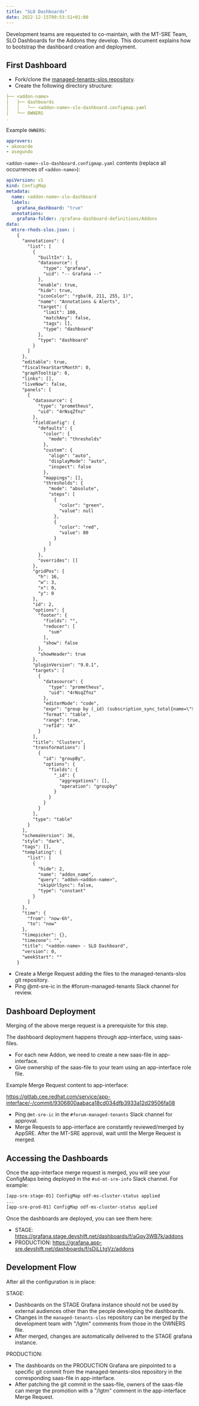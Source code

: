 ```yaml
---
title: "SLO Dashboards"
date: 2022-12-15T00:53:51+01:00
---
```


Development teams are requested to co-maintain, with the MT-SRE Team, SLO Dashboards for the Addons
they develop. This document explains how to bootstrap the dashboard creation and deployment.

## First Dashboard

* Fork/clone the [managed-tenants-slos repository](https://gitlab.cee.redhat.com/service/managed-tenants-slos).
* Create the following directory structure:

```yaml
├── <addon-name>
│   ├── dashboards
│   │   └── <addon-name>-slo-dashboard.configmap.yaml
│   └── OWNERS
.
```

Example `OWNERS`:

```yaml
approvers:
- akonarde
- asegundo
```

`<addon-name>-slo-dashboard.configmap.yaml` contents (replace all occurrences of `<addon-name>`):

```yaml
apiVersion: v1
kind: ConfigMap
metadata:
  name: <addon-name>-slo-dashboard
  labels:
    grafana_dashboard: "true"
  annotations:
    grafana-folder: /grafana-dashboard-definitions/Addons
data:
  mtsre-rhods-slos.json: |
    {
      "annotations": {
        "list": [
          {
            "builtIn": 1,
            "datasource": {
              "type": "grafana",
              "uid": "-- Grafana --"
            },
            "enable": true,
            "hide": true,
            "iconColor": "rgba(0, 211, 255, 1)",
            "name": "Annotations & Alerts",
            "target": {
              "limit": 100,
              "matchAny": false,
              "tags": [],
              "type": "dashboard"
            },
            "type": "dashboard"
          }
        ]
      },
      "editable": true,
      "fiscalYearStartMonth": 0,
      "graphTooltip": 0,
      "links": [],
      "liveNow": false,
      "panels": [
        {
          "datasource": {
            "type": "prometheus",
            "uid": "4rNsqZfnz"
          },
          "fieldConfig": {
            "defaults": {
              "color": {
                "mode": "thresholds"
              },
              "custom": {
                "align": "auto",
                "displayMode": "auto",
                "inspect": false
              },
              "mappings": [],
              "thresholds": {
                "mode": "absolute",
                "steps": [
                  {
                    "color": "green",
                    "value": null
                  },
                  {
                    "color": "red",
                    "value": 80
                  }
                ]
              }
            },
            "overrides": []
          },
          "gridPos": {
            "h": 16,
            "w": 3,
            "x": 0,
            "y": 0
          },
          "id": 2,
          "options": {
            "footer": {
              "fields": "",
              "reducer": [
                "sum"
              ],
              "show": false
            },
            "showHeader": true
          },
          "pluginVersion": "9.0.1",
          "targets": [
            {
              "datasource": {
                "type": "prometheus",
                "uid": "4rNsqZfnz"
              },
              "editorMode": "code",
              "expr": "group by (_id) (subscription_sync_total{name=\"${addon_name}\"})",
              "format": "table",
              "range": true,
              "refId": "A"
            }
          ],
          "title": "Clusters",
          "transformations": [
            {
              "id": "groupBy",
              "options": {
                "fields": {
                  "_id": {
                    "aggregations": [],
                    "operation": "groupby"
                  }
                }
              }
            }
          ],
          "type": "table"
        }
      ],
      "schemaVersion": 36,
      "style": "dark",
      "tags": [],
      "templating": {
        "list": [
          {
            "hide": 2,
            "name": "addon_name",
            "query": "addon-<addon-name>",
            "skipUrlSync": false,
            "type": "constant"
          }
        ]
      },
      "time": {
        "from": "now-6h",
        "to": "now"
      },
      "timepicker": {},
      "timezone": "",
      "title": "<addon-name> - SLO Dashboard",
      "version": 0,
      "weekStart": ""
    }
```

* Create a Merge Request adding the files to the managed-tenants-slos git repository.
* Ping @mt-sre-ic in the #forum-managed-tenants Slack channel for review.

## Dashboard Deployment

Merging of the above merge request is a prerequisite for this step.

The dashboard deployment happens through app-interface, using saas-files.

* For each new Addon, we need to create a new saas-file in app-interface.
* Give ownership of the saas-file to your team using an app-interface role file.

Example Merge Request content to app-interface:

<https://gitlab.cee.redhat.com/service/app-interface/-/commit/9306800aabaca18cd034dfb3933a12d29506fa08>

* Ping `@mt-sre-ic` in the `#forum-managed-tenants` Slack channel for approval.
* Merge Requests to app-interface are constantly reviewed/merged by AppSRE. After the MT-SRE approval,
  wait until the Merge Request is merged.

## Accessing the Dashboards

Once the app-interface merge request is merged, you will see your ConfigMaps being deployed in
the `#sd-mt-sre-info` Slack channel. For example:

```bash
[app-sre-stage-01] ConfigMap odf-ms-cluster-status applied
...
[app-sre-prod-01] ConfigMap odf-ms-cluster-status applied
```

Once the dashboards are deployed, you can see them here:

* STAGE: <https://grafana.stage.devshift.net/dashboards/f/aGqy3WB7k/addons>
* PRODUCTION: <https://grafana.app-sre.devshift.net/dashboards/f/sDiLLtgVz/addons>

## Development Flow

After all the configuration is in place:

STAGE:

* Dashboards on the STAGE Grafana instance should not be used by external audiences other than
  the people developing the dashboards.
* Changes in the `managed-tenants-slos` repository can be merged by the development team with "/lgtm"
  comments from those in the OWNERS file.
* After merged, changes are automatically delivered to the STAGE grafana instance.

PRODUCTION:

* The dashboards on the PRODUCTION Grafana are pinpointed to a specific git commit from the managed-tenants-slos
  repository in the corresponding saas-file in app-interface.
* After patching the git commit in the saas-file, owners of the saas-file can merge the promotion
  with a "/lgtm" comment in the app-interface Merge Request.
